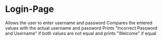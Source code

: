# Login-Page

Allows the user to enter username and password
Compares the entered values with the actual username and password
Prints "Incorrect Password and Username" if both values are not equal and prints "Welcome" if equal 

